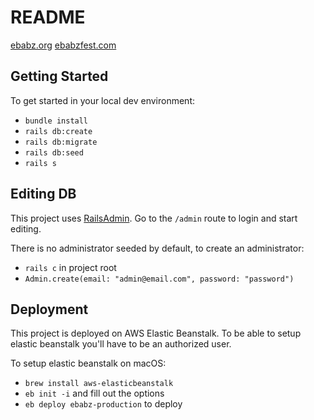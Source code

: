 # README

[ebabz.org](http://ebabz.org)
[ebabzfest.com](http://ebabzfest.com)

## Getting Started

To get started in your local dev environment:
* `bundle install`
* `rails db:create`
* `rails db:migrate`
* `rails db:seed`
* `rails s`

## Editing DB

This project uses [RailsAdmin](https://github.com/sferik/rails_admin).
Go to the `/admin` route to login and start editing.

There is no administrator seeded by default, to create an administrator:
* `rails c` in project root
* `Admin.create(email: "admin@email.com", password: "password")`

## Deployment

This project is deployed on AWS Elastic Beanstalk.
To be able to setup elastic beanstalk you'll have to be an authorized user.

To setup elastic beanstalk on macOS:
* `brew install aws-elasticbeanstalk`
* `eb init -i` and fill out the options
* `eb deploy ebabz-production` to deploy

